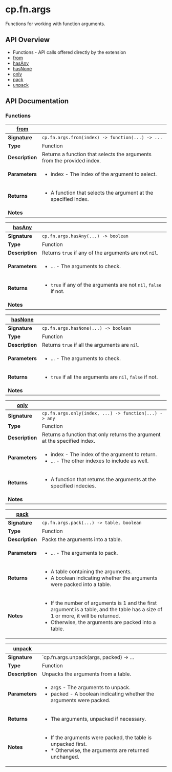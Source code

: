 # cp.fn.args

Functions for working with function arguments.

## API Overview
* Functions - API calls offered directly by the extension
 * [from](#from)
 * [hasAny](#hasAny)
 * [hasNone](#hasNone)
 * [only](#only)
 * [pack](#pack)
 * [unpack](#unpack)

## API Documentation

### Functions

| [from](#from)         |                                                                                     |
| --------------------------------------------|-------------------------------------------------------------------------------------|
| **Signature**                               | `cp.fn.args.from(index) -> function(...) -> ...`                                                                    |
| **Type**                                    | Function                                                                     |
| **Description**                             | Returns a function that selects the arguments from the provided index.                                                                     |
| **Parameters**                              | <ul><li>index - The index of the argument to select.</li></ul> |
| **Returns**                                 | <ul><li>A function that selects the argument at the specified index.</li></ul>          |
| **Notes**                                   | <ul></ul>                |

| [hasAny](#hasAny)         |                                                                                     |
| --------------------------------------------|-------------------------------------------------------------------------------------|
| **Signature**                               | `cp.fn.args.hasAny(...) -> boolean`                                                                    |
| **Type**                                    | Function                                                                     |
| **Description**                             | Returns `true` if any of the arguments are not `nil`.                                                                     |
| **Parameters**                              | <ul><li>... - The arguments to check.</li></ul> |
| **Returns**                                 | <ul><li>`true` if any of the arguments are not `nil`, `false` if not.</li></ul>          |
| **Notes**                                   | <ul></ul>                |

| [hasNone](#hasNone)         |                                                                                     |
| --------------------------------------------|-------------------------------------------------------------------------------------|
| **Signature**                               | `cp.fn.args.hasNone(...) -> boolean`                                                                    |
| **Type**                                    | Function                                                                     |
| **Description**                             | Returns `true` if all the arguments are `nil`.                                                                     |
| **Parameters**                              | <ul><li>... - The arguments to check.</li></ul> |
| **Returns**                                 | <ul><li>`true` if all the arguments are `nil`, `false` if not.</li></ul>          |
| **Notes**                                   | <ul></ul>                |

| [only](#only)         |                                                                                     |
| --------------------------------------------|-------------------------------------------------------------------------------------|
| **Signature**                               | `cp.fn.args.only(index, ...) -> function(...) -> any`                                                                    |
| **Type**                                    | Function                                                                     |
| **Description**                             | Returns a function that only returns the argument at the specified index.                                                                     |
| **Parameters**                              | <ul><li>index - The index of the argument to return.</li><li>... - The other indexes to include as well.</li></ul> |
| **Returns**                                 | <ul><li>A function that returns the arguments at the specified indecies.</li></ul>          |
| **Notes**                                   | <ul></ul>                |

| [pack](#pack)         |                                                                                     |
| --------------------------------------------|-------------------------------------------------------------------------------------|
| **Signature**                               | `cp.fn.args.pack(...) -> table, boolean`                                                                    |
| **Type**                                    | Function                                                                     |
| **Description**                             | Packs the arguments into a table.                                                                     |
| **Parameters**                              | <ul><li>... - The arguments to pack.</li></ul> |
| **Returns**                                 | <ul><li>A table containing the arguments.</li><li>A boolean indicating whether the arguments were packed into a table.</li></ul>          |
| **Notes**                                   | <ul><li>If the number of arguments is 1 and the first argument is a table, and the table has a size of 1 or more, it will be returned.</li><li>Otherwise, the arguments are packed into a table.</li></ul>                |

| [unpack](#unpack)         |                                                                                     |
| --------------------------------------------|-------------------------------------------------------------------------------------|
| **Signature**                               | `cp.fn.args.unpack(args, packed) -> ... | table`                                                                    |
| **Type**                                    | Function                                                                     |
| **Description**                             | Unpacks the arguments from a table.                                                                     |
| **Parameters**                              | <ul><li>args - The arguments to unpack.</li><li>packed - A boolean indicating whether the arguments were packed.</li></ul> |
| **Returns**                                 | <ul><li>The arguments, unpacked if necessary.</li></ul>          |
| **Notes**                                   | <ul><li>If the arguments were packed, the table is unpacked first.</li><li>* Otherwise, the arguments are returned unchanged.</li></ul>                |

